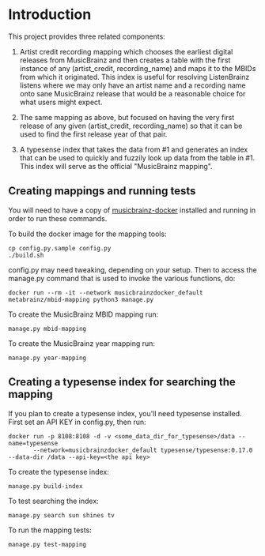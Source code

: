 Introduction
============

This project provides three related components:

1. Artist credit recording mapping which chooses the earliest digital releases from MusicBrainz and then creates
a table with the first instance of any (artist_credit, recording_name) and maps it to the MBIDs from which it
originated. This index is useful for resolving ListenBrainz listens where we may only have an artist name and
a recording name onto sane MusicBrainz release that would be a reasonable choice for what users might expect.

2. The same mapping as above, but focused on having the very first release of any given (artist_credit, recording_name)
so that it can be used to find the first release year of that pair.

3. A typesense index that takes the data from #1 and generates an index that can be used to quickly and fuzzily
look up data from the table in #1. This index will serve as the official "MusicBrainz mapping".

Creating mappings and running tests
-----------------------------------

You will need to have a copy of [musicbrainz-docker](https://github.com/metabrainz/musicbrainz-docker)
installed and running in order to run these commands.


To build the docker image for the mapping tools:

```
cp config.py.sample config.py
./build.sh
```

config.py may need tweaking, depending on your setup. Then to access the manage.py command that is used to
invoke the various functions, do:

```docker run --rm -it --network musicbrainzdocker_default metabrainz/mbid-mapping python3 manage.py```

To create the MusicBrainz MBID mapping run:

```manage.py mbid-mapping```

To create the MusicBrainz year mapping run:

```manage.py year-mapping```


Creating a typesense index for searching the mapping
----------------------------------------------------

If you plan to create a typesense index, you'll need typesense installed. First set an API KEY in config.py,
then run:

```
docker run -p 8108:8108 -d -v <some_data_dir_for_typesense>/data --name=typesense
       --network=musicbrainzdocker_default typesense/typesense:0.17.0 --data-dir /data --api-key=<the api key>
```

To create the typesense index:

```manage.py build-index```

To test searching the index:

```manage.py search sun shines tv```

To run the mapping tests:

```manage.py test-mapping```
